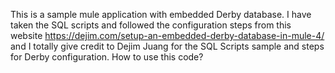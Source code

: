 This is a sample mule application with embedded Derby database.
I have taken the SQL scripts and followed the configuration steps from this website https://dejim.com/setup-an-embedded-derby-database-in-mule-4/ and I totally give credit to Dejim Juang for the SQL Scripts sample and steps for Derby configuration.
How to use this code?

